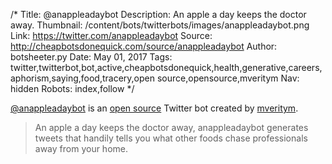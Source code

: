 /*
Title: @anappleadaybot
Description: An apple a day keeps the doctor away.
Thumbnail: /content/bots/twitterbots/images/anappleadaybot.png
Link: https://twitter.com/anappleadaybot
Source: http://cheapbotsdonequick.com/source/anappleadaybot
Author: botsheeter.py
Date: May 01, 2017
Tags: twitter,twitterbot,bot,active,cheapbotsdonequick,health,generative,careers,aphorism,saying,food,tracery,open source,opensource,mveritym
Nav: hidden
Robots: index,follow
*/

[@anappleadaybot](https://twitter.com/anappleadaybot) is an [open source](http://cheapbotsdonequick.com/source/anappleadaybot) Twitter bot created by [mveritym](https://twitter.com/www.twitter.com/mveritym). 

> An apple a day keeps the doctor away, anappleadaybot generates tweets that handily tells you what other foods chase professionals away from your home.
